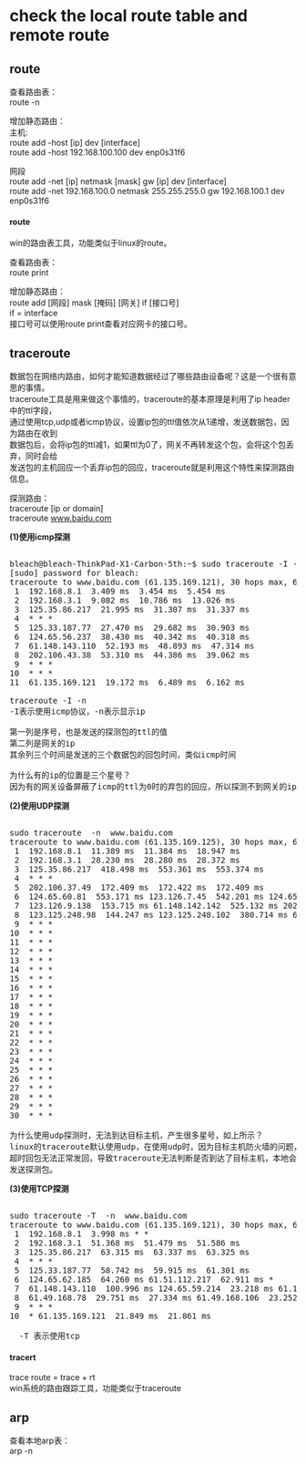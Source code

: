 # check the local route table and remote route  
  
## route    
查看路由表：  
route -n  
  
增加静态路由：  
主机:  
route add -host [ip] dev [interface]  
route add -host 192.168.100.100 dev enp0s31f6  
  
网段  
route add -net  [ip] netmask [mask] gw [ip] dev [interface]  
route add -net  192.168.100.0 netmask 255.255.255.0 gw 192.168.100.1 dev enp0s31f6  


#### route   
win的路由表工具，功能类似于linux的route。  

查看路由表：    
route print   

增加静态路由：  
route  add [网段]  mask [掩码]  [网关]  if  [接口号]  
if = interface    
接口号可以使用route print查看对应网卡的接口号。  


  
  
## traceroute  
数据包在网络内路由，如何才能知道数据经过了哪些路由设备呢？这是一个很有意思的事情。  
traceroute工具是用来做这个事情的，traceroute的基本原理是利用了ip header中的ttl字段，  
通过使用tcp,udp或者icmp协议，设置ip包的ttl值依次从1递增，发送数据包，因为路由在收到  
数据包后，会将ip包的ttl减1，如果ttl为0了，网关不再转发这个包，会将这个包丢弃，同时会给  
发送包的主机回应一个丢弃ip包的回应，traceroute就是利用这个特性来探测路由信息。  
  
探测路由：  
traceroute [ip or domain]  
traceroute  www.baidu.com  
  
**(1)使用icmp探测**  
<pre>  
bleach@bleach-ThinkPad-X1-Carbon-5th:~$ sudo traceroute -I -n  www.baidu.com  
[sudo] password for bleach:  
traceroute to www.baidu.com (61.135.169.121), 30 hops max, 60 byte packets  
 1  192.168.8.1  3.409 ms  3.454 ms  5.454 ms  
 2  192.168.3.1  9.082 ms  10.786 ms  13.026 ms  
 3  125.35.86.217  21.995 ms  31.307 ms  31.337 ms  
 4  * * *  
 5  125.33.187.77  27.470 ms  29.682 ms  30.903 ms  
 6  124.65.56.237  38.430 ms  40.342 ms  40.318 ms  
 7  61.148.143.110  52.193 ms  48.893 ms  47.314 ms  
 8  202.106.43.38  53.310 ms  44.386 ms  39.062 ms  
 9  * * *  
10  * * *  
11  61.135.169.121  19.172 ms  6.489 ms  6.162 ms  
  
traceroute -I -n  
-I表示使用icmp协议，-n表示显示ip  
  
第一列是序号，也是发送的探测包的ttl的值  
第二列是网关的ip  
其余列三个时间是发送的三个数据包的回包时间，类似icmp时间  
  
为什么有的ip的位置是三个星号？  
因为有的网关设备屏蔽了icmp的ttl为0时的弃包的回应，所以探测不到网关的ip  
</pre>  
  
  
**(2)使用UDP探测**  
<pre>  
sudo traceroute  -n  www.baidu.com  
traceroute to www.baidu.com (61.135.169.125), 30 hops max, 60 byte packets  
 1  192.168.8.1  11.389 ms  11.384 ms  18.947 ms  
 2  192.168.3.1  28.230 ms  28.280 ms  28.372 ms  
 3  125.35.86.217  418.498 ms  553.361 ms  553.374 ms  
 4  * * *  
 5  202.106.37.49  172.409 ms  172.422 ms  172.409 ms  
 6  124.65.60.81  553.171 ms 123.126.7.45  542.201 ms 124.65.57.85  542.109 ms  
 7  123.126.9.138  153.715 ms 61.148.142.142  525.132 ms 202.106.227.10  524.984 ms  
 8  123.125.248.98  144.247 ms 123.125.248.102  380.714 ms 61.49.168.110  380.630 ms  
 9  * * *  
10  * * *  
11  * * *  
12  * * *  
13  * * *  
14  * * *  
15  * * *  
16  * * *  
17  * * *  
18  * * *  
19  * * *  
20  * * *  
21  * * *  
22  * * *  
23  * * *  
24  * * *  
25  * * *  
26  * * *  
27  * * *  
28  * * *  
29  * * *  
30  * * *  
  
为什么使用udp探测时，无法到达目标主机，产生很多星号，如上所示？  
linux的traceroute默认使用udp，在使用udp时，因为目标主机防火墙的问题，目标主机的  
超时回包无法正常发回，导致traceroute无法判断是否到达了目标主机，本地会一直增加ttl值  
发送探测包。  
</pre>  
  
**(3)使用TCP探测**  
<pre>  
sudo traceroute -T  -n  www.baidu.com  
traceroute to www.baidu.com (61.135.169.121), 30 hops max, 60 byte packets  
 1  192.168.8.1  3.998 ms * *  
 2  192.168.3.1  51.368 ms  51.479 ms  51.586 ms  
 3  125.35.86.217  63.315 ms  63.337 ms  63.325 ms  
 4  * * *  
 5  125.33.187.77  58.742 ms  59.915 ms  61.301 ms  
 6  124.65.62.185  64.260 ms 61.51.112.217  62.911 ms *  
 7  61.148.143.110  100.996 ms 124.65.59.214  23.218 ms 61.148.143.110  64.637 ms  
 8  61.49.168.78  29.751 ms  27.334 ms 61.49.168.106  23.252 ms  
 9  * * *  
10  * 61.135.169.121  21.849 ms  21.861 ms  
  
  -T 表示使用tcp  
</pre>  

#### tracert    
trace route = trace + rt    
win系统的路由跟踪工具，功能类似于traceroute  
  
  
## arp  
查看本地arp表：  
arp -n  
